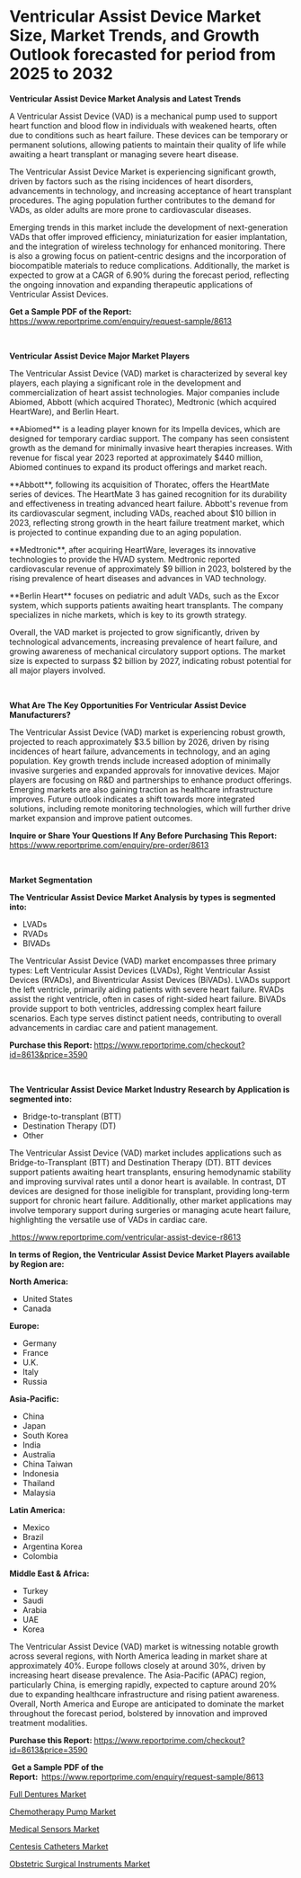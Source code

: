 <p><h1>Ventricular Assist Device Market Size, Market Trends, and Growth Outlook forecasted for period from 2025 to 2032</h1></p><p><strong>Ventricular Assist Device Market Analysis and Latest Trends</strong></p>
<p><p>A Ventricular Assist Device (VAD) is a mechanical pump used to support heart function and blood flow in individuals with weakened hearts, often due to conditions such as heart failure. These devices can be temporary or permanent solutions, allowing patients to maintain their quality of life while awaiting a heart transplant or managing severe heart disease.</p><p>The Ventricular Assist Device Market is experiencing significant growth, driven by factors such as the rising incidences of heart disorders, advancements in technology, and increasing acceptance of heart transplant procedures. The aging population further contributes to the demand for VADs, as older adults are more prone to cardiovascular diseases. </p><p>Emerging trends in this market include the development of next-generation VADs that offer improved efficiency, miniaturization for easier implantation, and the integration of wireless technology for enhanced monitoring. There is also a growing focus on patient-centric designs and the incorporation of biocompatible materials to reduce complications. Additionally, the market is expected to grow at a CAGR of 6.90% during the forecast period, reflecting the ongoing innovation and expanding therapeutic applications of Ventricular Assist Devices.</p></p>
<p><strong>Get a Sample PDF of the Report:&nbsp;</strong> <a href="https://www.reportprime.com/enquiry/request-sample/8613?utm_campaign=2639&utm_medium=2&utm_source=Github&utm_content=ia&utm_term=20032025&utm_id=ventricular-assist-device">https://www.reportprime.com/enquiry/request-sample/8613</a></p>
<p>&nbsp;</p>
<p><strong>Ventricular Assist Device Major Market Players</strong></p>
<p><p>The Ventricular Assist Device (VAD) market is characterized by several key players, each playing a significant role in the development and commercialization of heart assist technologies. Major companies include Abiomed, Abbott (which acquired Thoratec), Medtronic (which acquired HeartWare), and Berlin Heart.</p><p>**Abiomed** is a leading player known for its Impella devices, which are designed for temporary cardiac support. The company has seen consistent growth as the demand for minimally invasive heart therapies increases. With revenue for fiscal year 2023 reported at approximately $440 million, Abiomed continues to expand its product offerings and market reach.</p><p>**Abbott**, following its acquisition of Thoratec, offers the HeartMate series of devices. The HeartMate 3 has gained recognition for its durability and effectiveness in treating advanced heart failure. Abbott's revenue from its cardiovascular segment, including VADs, reached about $10 billion in 2023, reflecting strong growth in the heart failure treatment market, which is projected to continue expanding due to an aging population.</p><p>**Medtronic**, after acquiring HeartWare, leverages its innovative technologies to provide the HVAD system. Medtronic reported cardiovascular revenue of approximately $9 billion in 2023, bolstered by the rising prevalence of heart diseases and advances in VAD technology.</p><p>**Berlin Heart** focuses on pediatric and adult VADs, such as the Excor system, which supports patients awaiting heart transplants. The company specializes in niche markets, which is key to its growth strategy.</p><p>Overall, the VAD market is projected to grow significantly, driven by technological advancements, increasing prevalence of heart failure, and growing awareness of mechanical circulatory support options. The market size is expected to surpass $2 billion by 2027, indicating robust potential for all major players involved.</p></p>
<p>&nbsp;</p>
<p><strong>What Are The Key Opportunities For Ventricular Assist Device Manufacturers?</strong></p>
<p><p>The Ventricular Assist Device (VAD) market is experiencing robust growth, projected to reach approximately $3.5 billion by 2026, driven by rising incidences of heart failure, advancements in technology, and an aging population. Key growth trends include increased adoption of minimally invasive surgeries and expanded approvals for innovative devices. Major players are focusing on R&D and partnerships to enhance product offerings. Emerging markets are also gaining traction as healthcare infrastructure improves. Future outlook indicates a shift towards more integrated solutions, including remote monitoring technologies, which will further drive market expansion and improve patient outcomes.</p></p>
<p><strong>Inquire or Share Your Questions If Any Before Purchasing This Report:</strong> <a href="https://www.reportprime.com/enquiry/pre-order/8613?utm_campaign=2639&utm_medium=2&utm_source=Github&utm_content=ia&utm_term=20032025&utm_id=ventricular-assist-device">https://www.reportprime.com/enquiry/pre-order/8613</a></p>
<p>&nbsp;</p>
<p><strong>Market Segmentation</strong></p>
<p><strong>The Ventricular Assist Device Market Analysis by types is segmented into:</strong></p>
<p><ul><li>LVADs</li><li>RVADs</li><li>BIVADs</li></ul></p>
<p><p>The Ventricular Assist Device (VAD) market encompasses three primary types: Left Ventricular Assist Devices (LVADs), Right Ventricular Assist Devices (RVADs), and Biventricular Assist Devices (BiVADs). LVADs support the left ventricle, primarily aiding patients with severe heart failure. RVADs assist the right ventricle, often in cases of right-sided heart failure. BiVADs provide support to both ventricles, addressing complex heart failure scenarios. Each type serves distinct patient needs, contributing to overall advancements in cardiac care and patient management.</p></p>
<p><strong>Purchase this Report:&nbsp;</strong><a href="https://www.reportprime.com/checkout?id=8613&price=3590&utm_campaign=2639&utm_medium=2&utm_source=Github&utm_content=ia&utm_term=20032025&utm_id=ventricular-assist-device">https://www.reportprime.com/checkout?id=8613&price=3590</a></p>
<p>&nbsp;</p>
<p><strong>The Ventricular Assist Device Market Industry Research by Application is segmented into:</strong></p>
<p><ul><li>Bridge-to-transplant (BTT)</li><li>Destination Therapy (DT)</li><li>Other</li></ul></p>
<p><p>The Ventricular Assist Device (VAD) market includes applications such as Bridge-to-Transplant (BTT) and Destination Therapy (DT). BTT devices support patients awaiting heart transplants, ensuring hemodynamic stability and improving survival rates until a donor heart is available. In contrast, DT devices are designed for those ineligible for transplant, providing long-term support for chronic heart failure. Additionally, other market applications may involve temporary support during surgeries or managing acute heart failure, highlighting the versatile use of VADs in cardiac care.</p></p>
<p><a href="https://www.reportprime.com/ventricular-assist-device-r8613?utm_campaign=2639&utm_medium=2&utm_source=Github&utm_content=ia&utm_term=20032025&utm_id=ventricular-assist-device">&nbsp;https://www.reportprime.com/ventricular-assist-device-r8613</a></p>
<p><strong>In terms of Region, the Ventricular Assist Device Market Players available by Region are:</strong></p>
<p>
    <p> <strong> North America: </strong>
        <ul>
            <li>United States</li>
            <li>Canada</li>
        </ul>
        </p> 
    <p> <strong> Europe: </strong>
        <ul>
            <li>Germany</li>
            <li>France</li>
            <li>U.K.</li>
            <li>Italy</li>
            <li>Russia</li>
        </ul>
        </p> 
    <p> <strong> Asia-Pacific: </strong>
        <ul>
            <li>China</li>
            <li>Japan</li>
            <li>South Korea</li>
            <li>India</li>
            <li>Australia</li>
            <li>China Taiwan</li>
            <li>Indonesia</li>
            <li>Thailand</li>
            <li>Malaysia</li>
        </ul>
        </p> 
    <p> <strong> Latin America: </strong>
        <ul>
            <li>Mexico</li>
            <li>Brazil</li>
            <li>Argentina Korea</li>
            <li>Colombia</li>
        </ul>
        </p> 
    <p> <strong> Middle East & Africa: </strong>
        <ul>
            <li>Turkey</li>
            <li>Saudi</li>
            <li>Arabia</li>
            <li>UAE</li>
            <li>Korea</li>
        </ul>
    </p>
    </p>
<p><p>The Ventricular Assist Device (VAD) market is witnessing notable growth across several regions, with North America leading in market share at approximately 40%. Europe follows closely at around 30%, driven by increasing heart disease prevalence. The Asia-Pacific (APAC) region, particularly China, is emerging rapidly, expected to capture around 20% due to expanding healthcare infrastructure and rising patient awareness. Overall, North America and Europe are anticipated to dominate the market throughout the forecast period, bolstered by innovation and improved treatment modalities.</p></p>
<p><strong>Purchase this Report: </strong><a href="https://www.reportprime.com/checkout?id=8613&price=3590&utm_campaign=2639&utm_medium=2&utm_source=Github&utm_content=ia&utm_term=20032025&utm_id=ventricular-assist-device">https://www.reportprime.com/checkout?id=8613&price=3590</a></p>
<p>&nbsp;<strong>Get a Sample PDF of the Report:&nbsp;&nbsp;</strong><a href="https://www.reportprime.com/enquiry/request-sample/8613?utm_campaign=2639&utm_medium=2&utm_source=Github&utm_content=ia&utm_term=20032025&utm_id=ventricular-assist-device">https://www.reportprime.com/enquiry/request-sample/8613</a></p>
<p><strong></strong></p>
<p><p><a href="https://github.com/luckyshygirl/Market-Research-Report-List-7/blob/main/full-dentures-market.md?utm_campaign=2639&utm_medium=2&utm_source=Github&utm_content=ia&utm_term=20032025&utm_id=ventricular-assist-device">Full Dentures Market</a></p><p><a href="https://github.com/petbigbeepjn/Market-Research-Report-List-1/blob/main/chemotherapy-pump-market.md?utm_campaign=2639&utm_medium=2&utm_source=Github&utm_content=ia&utm_term=20032025&utm_id=ventricular-assist-device">Chemotherapy Pump Market</a></p><p><a href="https://github.com/arionmp/Market-Research-Report-List-5/blob/main/medical-sensors-market.md?utm_campaign=2639&utm_medium=2&utm_source=Github&utm_content=ia&utm_term=20032025&utm_id=ventricular-assist-device">Medical Sensors Market</a></p><p><a href="https://github.com/vimar16th/Market-Research-Report-List-7/blob/main/centesis-catheters-market.md?utm_campaign=2639&utm_medium=2&utm_source=Github&utm_content=ia&utm_term=20032025&utm_id=ventricular-assist-device">Centesis Catheters Market</a></p><p><a href="https://github.com/dmitriyvo6rog/Market-Research-Report-List-1/blob/main/obstetric-surgical-instruments-market.md?utm_campaign=2639&utm_medium=2&utm_source=Github&utm_content=ia&utm_term=20032025&utm_id=ventricular-assist-device">Obstetric Surgical Instruments Market</a></p></p>